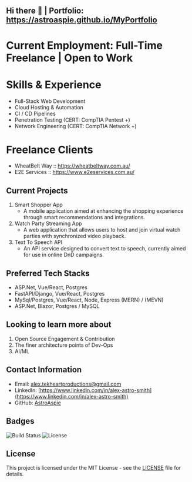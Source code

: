 ## Hi there 👋 | Portfolio: https://astroaspie.github.io/MyPortfolio

# Current Employment: Full-Time Freelance | Open to Work

# Skills & Experience
  - Full-Stack Web Development
  - Cloud Hosting & Automation
  - CI / CD Pipelines
  - Penetration Testing (CERT: CompTIA Pentest +)
  - Network Engineering (CERT: CompTIA Network +)

# Freelance Clients
  - WheatBelt Way :: https://wheatbeltway.com.au/
  - E2E Services :: https://www.e2eservices.com.au/

## Current Projects
1. Smart Shopper App
   - A mobile application aimed at enhancing the shopping experience through smart recommendations and integrations.
2. Watch Party Streaming App
   - A web application that allows users to host and join virtual watch parties with synchronized video playback.
3. Text To Speech API
   - An API service designed to convert text to speech, currently aimed for use in online DnD campaigns.

## Preferred Tech Stacks
* ASP.Net, Vue/React, Postgres
* FastAPI/Django, Vue/React, Postgres
* MySql/Postgres, Vue/React, Node, Express (MERN) / (MEVN)
* ASP.Net, Blazor, Postgres / MySQL

## Looking to learn more about
1. Open Source Engagement & Contribution
2. The finer architecture points of Dev-Ops
3. AI/ML

## Contact Information
- Email: [alex.tekheartproductions@gmail.com](mailto:alex.tekheartproductions@gmail.com)
- LinkedIn: [https://www.linkedin.com/in/alex-astro-smith](https://www.linkedin.com/in/alex-astro-smith)
- GitHub: [AstroAspie](https://github.com/AstroAspie)

## Badges
![Build Status](https://img.shields.io/github/workflow/status/AstroAspie/AstroAspie/CI)
![License](https://img.shields.io/github/license/AstroAspie/AstroAspie)

## License
This project is licensed under the MIT License - see the [LICENSE](LICENSE) file for details.

<!--
**AstroAspie/AstroAspie** is a ✨ _special_ ✨ repository because its `README.md` (this file) appears on your GitHub profile.

Here are some ideas to get you started:

- 🔭 I’m currently working on ...
- 🌱 I’m currently learning ...
- 👯 I’m looking to collaborate on ...
- 🤔 I’m looking for help with ...
- 💬 Ask me about ...
- 📫 How to reach me: ...
- 😄 Pronouns: ...
- ⚡ Fun fact: ...
-->
